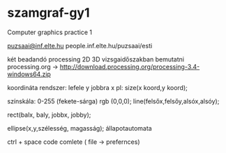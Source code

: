 # szamgraf-gy1
Computer graphics practice 1

puzsaai@inf.elte.hu
people.inf.elte.hu/puzsaai/esti

két beadandó
    processing
    2D
    3D
    vizsgaidőszakban bemutatni
    processing.org -> http://download.processing.org/processing-3.4-windows64.zip

koordináta rendszer: lefele y jobbra x
    pl: size(x koord,y koord);
   
színskála: 0-255 (fekete-sárga)
                rgb (0,0,0);
line(felsőx,felsőy,alsóx,alsóy);

rect(balx, baly, jobbx, jobby);


ellipse(x,y,szélesség, magasság);
állapotautomata



ctrl + space code comlete ( file -> prefernces)

